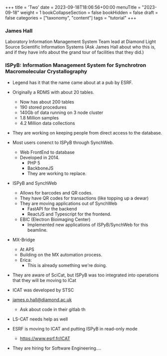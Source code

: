 +++
title = 'Two'
date = 2023-09-18T18:06:56+00:00
menuTitle = "2023-09-18"
weight = 1
bookCollapseSection = false
bookHidden = false
draft = false
categories = ["taxonomy", "content"]
tags = "tutorial"
+++

### James Hall

Laboratory Information Management System Team lead at Diamond Light Source
Scientific Information Systems (Ask James Hall about who this is, and if they have info about the grand tour of facilities that they did.)

### ISPyB: Information Management System for Synchrotron Macromolecular Crystallography

- Legend has it that the name came about at a pub by ESRF.
- Originally a RDMS with about 20 tables.
  - Now has about 200 tables
  - 190 stored procedures
  - 140Gb of data running on 3 node cluster
  - 1.8 Million samples
  - 4.2 Million data collections

- They are working on keeping people from direct access to the database.
- Most users conenct to ISPyB through SynchWeb.
  - Web FrontEnd to database
  - Developed in 2014.
    - PHP 5
    - BackboneJS
    - They are working to replace.

- ISPyB and SynchWeb
  - Allows for barcodes and QR codes.
  - They have QR codes for transactions (like topping up a dewar)
  - They are moving applications out of SynchWeb
    - FastAPI for the backend
    - ReactJS and Typescript for the frontend.
  - EBIC (Electron Bioimaging Center)
    - Implemented new applications of ISPyB/SynchWeb for this beamline.

- MX-Bridge
  - At APS
  - Building on the MX automation process.
  - Erica:
    - This is already something we're doing.

- They are aware of SciCat, but ISPyB was too integrated into operations that they will be moving to ICat

- ICAT was developed by STSC

- james.p.hall@diamond.ac.uk
  - Ask about code in their gitlab th


- LS-CAT needs help as well

- ESRF is moving to ICAT and putting ISPyB in read-only mode
  - https://www.esrf.fr/ICAT

- They are hiring for Software Engineering....